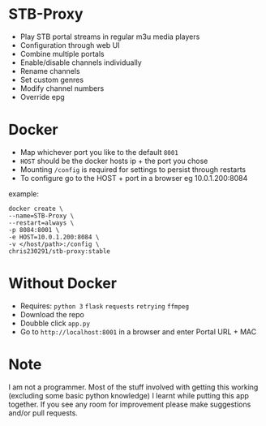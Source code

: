 # STB-Proxy

- Play STB portal streams in regular m3u media players
- Configuration through web UI
- Combine multiple portals
- Enable/disable channels individually
- Rename channels
- Set custom genres
- Modify channel numbers
- Override epg

# Docker
- Map whichever port you like to the default `8001`
- `HOST` should be the docker hosts ip + the port you chose
- Mounting `/config` is required for settings to persist through restarts
- To configure go to the HOST + port in a browser eg 10.0.1.200:8084

example:
```
docker create \
--name=STB-Proxy \
--restart=always \
-p 8084:8001 \
-e HOST=10.0.1.200:8084 \
-v </host/path>:/config \
chris230291/stb-proxy:stable
```

# Without Docker

- Requires: `python 3` `flask` `requests` `retrying` `ffmpeg`
- Download the repo
- Doubble click `app.py`
- Go to `http://localhost:8001` in a browser and enter Portal URL + MAC

# Note

I am not a programmer. Most of the stuff involved with getting this working (excluding some basic python knowledge) I learnt while putting this app together. If you see any room for improvement please make suggestions and/or pull requests.
